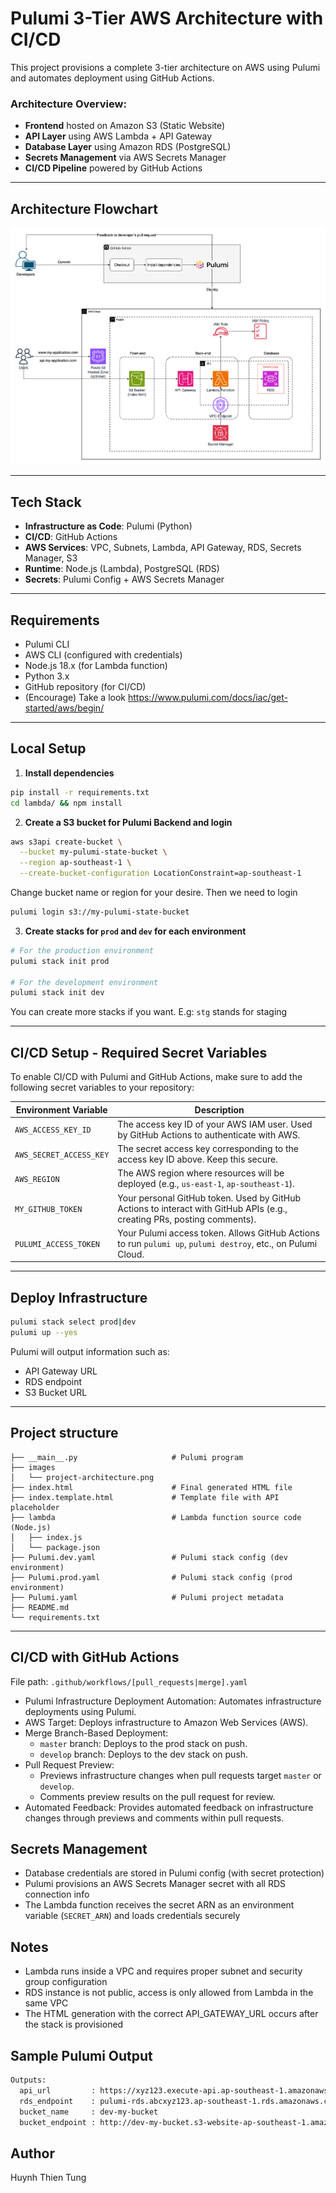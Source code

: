 # Pulumi 3-Tier AWS Architecture with CI/CD

This project provisions a complete 3-tier architecture on AWS using Pulumi and automates deployment using GitHub Actions.

### Architecture Overview:
- **Frontend** hosted on Amazon S3 (Static Website)
- **API Layer** using AWS Lambda + API Gateway
- **Database Layer** using Amazon RDS (PostgreSQL)
- **Secrets Management** via AWS Secrets Manager
- **CI/CD Pipeline** powered by GitHub Actions

---

## Architecture Flowchart

![Flowchart](images/project-architecture.png)

---

## Tech Stack

- **Infrastructure as Code**: Pulumi (Python)
- **CI/CD**: GitHub Actions
- **AWS Services**: VPC, Subnets, Lambda, API Gateway, RDS, Secrets Manager, S3
- **Runtime**: Node.js (Lambda), PostgreSQL (RDS)
- **Secrets**: Pulumi Config + AWS Secrets Manager

---

## Requirements

- Pulumi CLI
- AWS CLI (configured with credentials)
- Node.js 18.x (for Lambda function)
- Python 3.x
- GitHub repository (for CI/CD)
- (Encourage) Take a look https://www.pulumi.com/docs/iac/get-started/aws/begin/

---

## Local Setup

1. **Install dependencies**

```bash
pip install -r requirements.txt
cd lambda/ && npm install
```

2. **Create a S3 bucket for Pulumi Backend and login**

```bash
aws s3api create-bucket \
  --bucket my-pulumi-state-bucket \
  --region ap-southeast-1 \
  --create-bucket-configuration LocationConstraint=ap-southeast-1
```
Change bucket name or region for your desire. Then we need to login

```bash
pulumi login s3://my-pulumi-state-bucket
```

3. **Create stacks for `prod` and `dev` for each environment**

```bash
# For the production environment
pulumi stack init prod

# For the development environment
pulumi stack init dev
```
You can create more stacks if you want. E.g: `stg` stands for staging

---

## CI/CD Setup - Required Secret Variables

To enable CI/CD with Pulumi and GitHub Actions, make sure to add the following secret variables to your repository:

| Environment Variable     | Description |
|--------------------------|-------------|
| `AWS_ACCESS_KEY_ID`      | The access key ID of your AWS IAM user. Used by GitHub Actions to authenticate with AWS. |
| `AWS_SECRET_ACCESS_KEY`  | The secret access key corresponding to the access key ID above. Keep this secure. |
| `AWS_REGION`             | The AWS region where resources will be deployed (e.g., `us-east-1`, `ap-southeast-1`). |
| `MY_GITHUB_TOKEN`        | Your personal GitHub token. Used by GitHub Actions to interact with GitHub APIs (e.g., creating PRs, posting comments). |
| `PULUMI_ACCESS_TOKEN`    | Your Pulumi access token. Allows GitHub Actions to run `pulumi up`, `pulumi destroy`, etc., on Pulumi Cloud. |

---

## Deploy Infrastructure
```bash
pulumi stack select prod|dev
pulumi up --yes
```
Pulumi will output information such as:
- API Gateway URL
- RDS endpoint
- S3 Bucket URL

---

## Project structure
```
├── __main__.py                     # Pulumi program
├── images
│   └── project-architecture.png
├── index.html                      # Final generated HTML file
├── index.template.html             # Template file with API placeholder
├── lambda                          # Lambda function source code (Node.js)
│   ├── index.js
│   └── package.json
├── Pulumi.dev.yaml                 # Pulumi stack config (dev environment)
├── Pulumi.prod.yaml                # Pulumi stack config (prod environment)
├── Pulumi.yaml                     # Pulumi project metadata
├── README.md
└── requirements.txt
```

---

## CI/CD with GitHub Actions

File path: `.github/workflows/[pull_requests|merge].yaml`

- Pulumi Infrastructure Deployment Automation: Automates infrastructure deployments using Pulumi.
- AWS Target: Deploys infrastructure to Amazon Web Services (AWS).
- Merge Branch-Based Deployment:
  - `master` branch: Deploys to the prod stack on push.
  - `develop` branch: Deploys to the dev stack on push.
- Pull Request Preview:
  - Previews infrastructure changes when pull requests target `master` or `develop`.
  - Comments preview results on the pull request for review.
- Automated Feedback: Provides automated feedback on infrastructure changes through previews and comments within pull requests.


## Secrets Management
- Database credentials are stored in Pulumi config (with secret protection)
- Pulumi provisions an AWS Secrets Manager secret with all RDS connection info
- The Lambda function receives the secret ARN as an environment variable (`SECRET_ARN`) and loads credentials securely

## Notes
- Lambda runs inside a VPC and requires proper subnet and security group configuration
- RDS instance is not public, access is only allowed from Lambda in the same VPC
- The HTML generation with the correct API_GATEWAY_URL occurs after the stack is provisioned

## Sample Pulumi Output
```bash
Outputs:
  api_url         : https://xyz123.execute-api.ap-southeast-1.amazonaws.com/prod/data
  rds_endpoint    : pulumi-rds.abcxyz123.ap-southeast-1.rds.amazonaws.com:5432
  bucket_name     : dev-my-bucket
  bucket_endpoint : http://dev-my-bucket.s3-website-ap-southeast-1.amazonaws.com
```


## Author
Huynh Thien Tung
